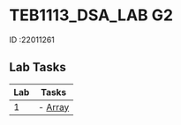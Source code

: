 # TEB1113_DSA_LAB G2
ID :22011261


## Lab Tasks

| Lab | Tasks                                                                                                                     |
| --- | ------------------------------------------------------------------------------------------------------------------------- |
| 1   | - [Array](22011261_PeiLin_L1.cpp)                                                                                             |
